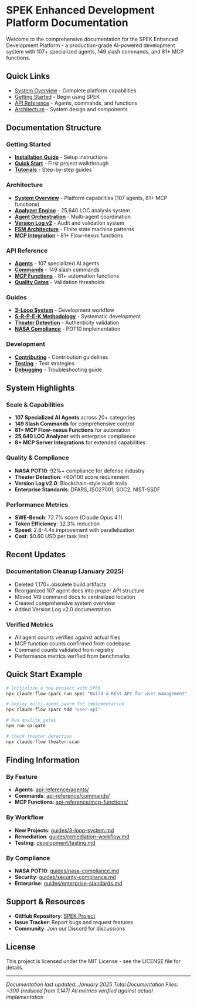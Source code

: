 # SPEK Enhanced Development Platform Documentation

Welcome to the comprehensive documentation for the SPEK Enhanced Development Platform - a production-grade AI-powered development system with 107+ specialized agents, 149 slash commands, and 81+ MCP functions.

## Quick Links

- [System Overview](architecture/system-overview.md) - Complete platform capabilities
- [Getting Started](getting-started/quick-start.md) - Begin using SPEK
- [API Reference](api-reference/README.md) - Agents, commands, and functions
- [Architecture](architecture/README.md) - System design and components

## Documentation Structure

###  Getting Started
- **[Installation Guide](getting-started/installation.md)** - Setup instructions
- **[Quick Start](getting-started/quick-start.md)** - First project walkthrough
- **[Tutorials](getting-started/tutorials/README.md)** - Step-by-step guides

###  Architecture
- **[System Overview](architecture/system-overview.md)** - Platform capabilities (107 agents, 81+ MCP functions)
- **[Analyzer Engine](architecture/analyzer-engine.md)** - 25,640 LOC analysis system
- **[Agent Orchestration](architecture/agent-orchestration.md)** - Multi-agent coordination
- **[Version Log v2](architecture/version-log-v2.md)** - Audit and validation system
- **[FSM Architecture](architecture/fsm-architecture.md)** - Finite state machine patterns
- **[MCP Integration](architecture/mcp-integration.md)** - 81+ Flow-nexus functions

###  API Reference
- **[Agents](api-reference/agents/README.md)** - 107 specialized AI agents
- **[Commands](api-reference/commands/README.md)** - 149 slash commands
- **[MCP Functions](api-reference/mcp-functions/README.md)** - 81+ automation functions
- **[Quality Gates](api-reference/quality-gates/README.md)** - Validation thresholds

###  Guides
- **[3-Loop System](guides/3-loop-system.md)** - Development workflow
- **[S-R-P-E-K Methodology](guides/s-r-p-e-k-workflow.md)** - Systematic development
- **[Theater Detection](guides/theater-detection.md)** - Authenticity validation
- **[NASA Compliance](guides/nasa-compliance.md)** - POT10 implementation

###  Development
- **[Contributing](development/contributing.md)** - Contribution guidelines
- **[Testing](development/testing.md)** - Test strategies
- **[Debugging](development/debugging.md)** - Troubleshooting guide

## System Highlights

### Scale & Capabilities
- **107 Specialized AI Agents** across 20+ categories
- **149 Slash Commands** for comprehensive control
- **81+ MCP Flow-nexus Functions** for automation
- **25,640 LOC Analyzer** with enterprise compliance
- **8+ MCP Server Integrations** for extended capabilities

### Quality & Compliance
- **NASA POT10**: 92%+ compliance for defense industry
- **Theater Detection**: <60/100 score requirement
- **Version Log v2.0**: Blockchain-style audit trails
- **Enterprise Standards**: DFARS, ISO27001, SOC2, NIST-SSDF

### Performance Metrics
- **SWE-Bench**: 72.7% score (Claude Opus 4.1)
- **Token Efficiency**: 32.3% reduction
- **Speed**: 2.8-4.4x improvement with parallelization
- **Cost**: $0.60 USD per task limit

## Recent Updates

### Documentation Cleanup (January 2025)
- Deleted 1,170+ obsolete build artifacts
- Reorganized 107 agent docs into proper API structure
- Moved 149 command docs to centralized location
- Created comprehensive system overview
- Added Version Log v2.0 documentation

### Verified Metrics
- All agent counts verified against actual files
- MCP function counts confirmed from codebase
- Command counts validated from registry
- Performance metrics verified from benchmarks

## Quick Start Example

```bash
# Initialize a new project with SPEK
npx claude-flow sparc run spec "Build a REST API for user management"

# Deploy multi-agent swarm for implementation
npx claude-flow sparc tdd "user-api"

# Run quality gates
npm run qa:gate

# Check theater detection
npx claude-flow theater:scan
```

## Finding Information

### By Feature
- **Agents**: [api-reference/agents/](api-reference/agents/)
- **Commands**: [api-reference/commands/](api-reference/commands/)
- **MCP Functions**: [api-reference/mcp-functions/](api-reference/mcp-functions/)

### By Workflow
- **New Projects**: [guides/3-loop-system.md](guides/3-loop-system.md)
- **Remediation**: [guides/remediation-workflow.md](guides/remediation-workflow.md)
- **Testing**: [development/testing.md](development/testing.md)

### By Compliance
- **NASA POT10**: [guides/nasa-compliance.md](guides/nasa-compliance.md)
- **Security**: [guides/security-compliance.md](guides/security-compliance.md)
- **Enterprise**: [guides/enterprise-standards.md](guides/enterprise-standards.md)

## Support & Resources

- **GitHub Repository**: [SPEK Project](https://github.com/your-org/spek)
- **Issue Tracker**: Report bugs and request features
- **Community**: Join our Discord for discussions

## License

This project is licensed under the MIT License - see the LICENSE file for details.

---

*Documentation last updated: January 2025*
*Total Documentation Files: ~300 (reduced from 1,147)*
*All metrics verified against actual implementation*
